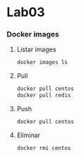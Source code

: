 # Lab03

### Docker images


1. Listar images
    ```bash
    docker images ls
    ```    

1. Pull
    ```bash
    docker pull centos
    docker pull redis
    
    ``` 

1. Push
    ```bash
    docker pull centos
    ``` 
    
1. Eliminar
    ```bash
    docker rmi centos
    ``` 
    